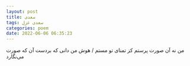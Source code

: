 ```yaml
---
layout: post
title: سعدی
tags: سعدی غزل
categories: poem
date: 2022-06-06 06:35:23
---
```


من نه آن صورت پرستم کز تمنای تو مستم / هوش من دانی که بردست آن که صورت می‌نگارد
